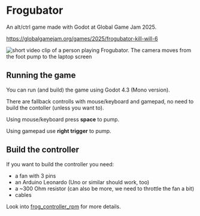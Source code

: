 # Frogubator

An alt/ctrl game made with Godot at Global Game Jam 2025.

https://globalgamejam.org/games/2025/frogubator-kill-will-6

![short video clip of a person playing Frogubator. The camera moves from the foot pump to the laptop screen](assets/frogubator-demo.gif)

## Running the game

You can run (and build) the game using Godot 4.3 (Mono version).

There are fallback controlls with mouse/keyboard and gamepad, no need to build the contoller (unless you want to).

Using mouse/keyboard press **space** to pump.

Using gamepad use  **right trigger** to pump.

## Build the controller

If you want to build the controller you need:

- a fan with 3 pins
- an Arduino Leonardo (Uno or similar should work, too)
- a ~300 Ohm resistor (can also be more, we need to throttle the fan a bit)
- cables

Look into [frog_controller_rpm](https://github.com/GreatNovaDragon/frogcubator/tree/main/frog_controller_rpm) for more details.
